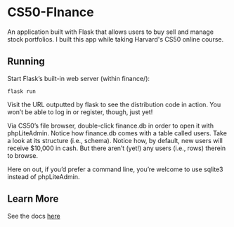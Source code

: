 # CS50-FInance

An application built with Flask that allows users to buy sell and manage stock portfolios. I built this app while taking Harvard's CS50 online course. 


## Running
Start Flask’s built-in web server (within finance/):

`flask run`

Visit the URL outputted by flask to see the distribution code in action. You won’t be able to log in or register, though, just yet!

Via CS50’s file browser, double-click finance.db in order to open it with phpLiteAdmin. Notice how finance.db comes with a table called users. Take a look at its structure (i.e., schema). Notice how, by default, new users will receive $10,000 in cash. But there aren’t (yet!) any users (i.e., rows) therein to browse.

Here on out, if you’d prefer a command line, you’re welcome to use sqlite3 instead of phpLiteAdmin.

## Learn More
See the docs [here](https://docs.cs50.net/2018/x/psets/7/finance/finance.html)
